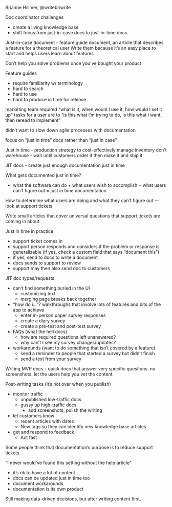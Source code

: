 Brianne Hillmer, @writebriwrite

Doc coordinator challenges

- create a living knowledge base
- shift focus from just-in-case docs to just-in-time docs

Just-in-case document - feature guide document, an article that describes a feature for a theoretical user
Write them because it’s an easy place to start and helps users learn about features

Don’t help you solve problems once you’ve bought your product

Feature guides

- require familiarity w/ terminology
- hard to search
- hard to use
- hard to produce in time for release

marketing team required “what is it, when would I use it, how would I set it up"
tasks for a user are to “is this what i’m trying to do, is this what I want, then reread to implement"

didn’t want to slow down agile processes with documentation

focus on “just in time” docs rather than “just in case"

Just in time - production strategy to cost-effectively manage inventory
don’t warehouse - wait until customers order it then make it and ship it

JIT docs - create just enough documentation just in time

What gets documented just in time?

- what the software can do + what users wish to accomplish + what users can’t figure out = just in time documentation

How to determine what users are doing and what they can’t figure out — look at support tickets

Write small articles that cover universal questions that support tickets are coming in about

Just in time in practice

- support ticket comes in
- support person responds and considers if the problem or response is generalizable (if yes, check a custom field that says “document this”)
- if yes, send to docs to write a document
- docs sends to support to review
- support may then also send doc to customers

JIT doc types/requests

- can’t find something buried in the UI
    - customizing text
    - merging page breaks back together
- “how do i…”? walkthroughs that involve lots of features and bits of the app to achieve
    - enter in-person paper survey responses
    - create a diary survey
    - create a pre-test and post-test survey
- FAQs (what the hell docs)
    - how are required questions left unanswered?
    - why can’t I see my survey changes/updates?
- workarounds (want to do something that isn’t covered by a feature)
    - send a reminder to people that started a survey but didn’t finish
    - send a text from your survey

Writing MVP docs - quick docs that answer very specific questions. no screenshots. let the users help you vet the content.

Post-writing tasks (it’s not over when you publish)

- monitor traffic
    - unpublished low-traffic docs
    - gussy up high-traffic docs
        - add screenshots, polish the writing
- let customers know
    - recent articles with dates
    - New tags so they can identify new knowledge base articles
- get and respond to feedback
    - Act fast

Some people think that documentation’s purpose is to reduce support tickets

“I never would’ve found this setting without the help article"

- it’s ok to have a lot of content
- docs can be updated just in time too
- document workarounds
- documentation is its own product

Still making data-driven decisions, but after writing content first.
